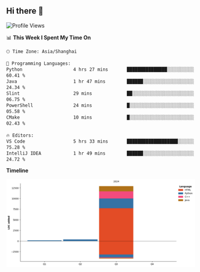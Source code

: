 ## Hi there 👋


<!--START_SECTION:waka-->
![Profile Views](http://img.shields.io/badge/Profile%20Views-63-blue)

📊 **This Week I Spent My Time On** 

```text
🕑︎ Time Zone: Asia/Shanghai

💬 Programming Languages: 
Python                   4 hrs 27 mins       ███████████████░░░░░░░░░░   60.41 % 
Java                     1 hr 47 mins        ██████░░░░░░░░░░░░░░░░░░░   24.34 % 
Slint                    29 mins             ██░░░░░░░░░░░░░░░░░░░░░░░   06.75 % 
PowerShell               24 mins             █░░░░░░░░░░░░░░░░░░░░░░░░   05.58 % 
CMake                    10 mins             █░░░░░░░░░░░░░░░░░░░░░░░░   02.43 % 

🔥 Editors: 
VS Code                  5 hrs 33 mins       ███████████████████░░░░░░   75.28 % 
IntelliJ IDEA            1 hr 49 mins        ██████░░░░░░░░░░░░░░░░░░░   24.72 % 
```

**Timeline**

![Lines of Code chart](https://raw.githubusercontent.com/RooobinYe/RooobinYe/main/assets/bar_graph.png)


<!--END_SECTION:waka-->


<!--
**RooobinYe/RooobinYe** is a ✨ _special_ ✨ repository because its `README.md` (this file) appears on your GitHub profile.

Here are some ideas to get you started:

- 🔭 I’m currently working on ...
- 🌱 I’m currently learning ...
- 👯 I’m looking to collaborate on ...
- 🤔 I’m looking for help with ...
- 💬 Ask me about ...
- 📫 How to reach me: ...
- 😄 Pronouns: ...
- ⚡ Fun fact: ...
-->
